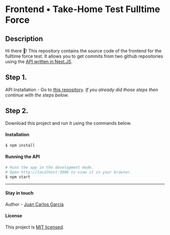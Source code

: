 # Frontend • Take-Home Test Fulltime Force

## Description
Hi there 🙌!
This repository contains the source code of the frontend for the fulltime force test.
It allows you to get commits from two github repositories using the [API written in Nest.JS](https://github.com/jgarciajovel/get-commits).

## Step 1.
API Installation - Go to [this repository](https://github.com/jgarciajovel/get-commits).
*If you already did those steps then continue with the steps below.*

## Step 2.
Download this project and run it using the commands below.

#### Installation

```bash
$ npm install
```

#### Running the API

```bash
# Runs the app in the development mode. 
# Open http://localhost:3006 to view it in your browser.
$ npm start
```

-----
#### Stay in touch

Author - [Juan Carlos García](mailto:jc.garciajovel@gmail.com)

#### License

This project is [MIT licensed](LICENSE).
